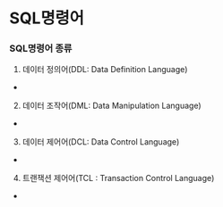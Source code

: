 # SQL명령어

### SQL명령어 종류
1. 데이터 정의어(DDL: Data Definition Language)
  -
2. 데이터 조작어(DML: Data Manipulation Language)
  -
3. 데이터 제어어(DCL: Data Control Language) 
  -
4. 트랜잭션 제어어(TCL : Transaction Control Language)
  -
